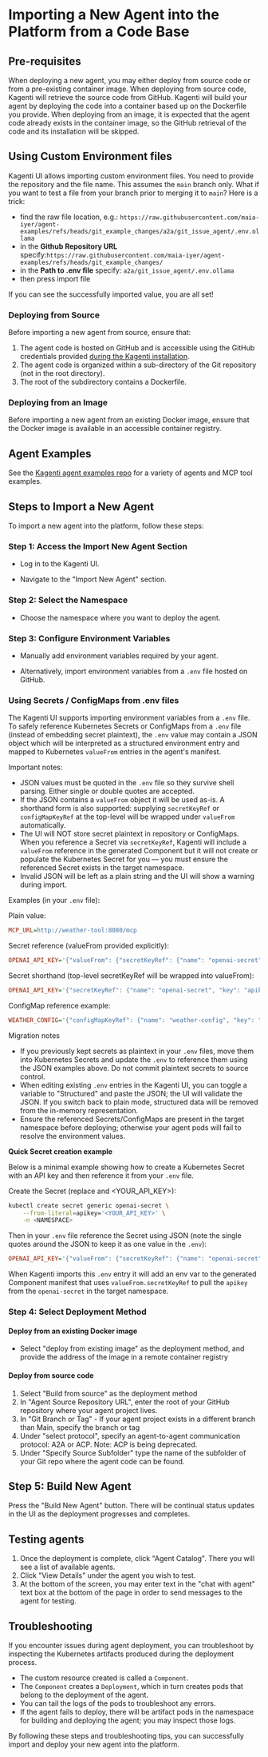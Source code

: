 # Importing a New Agent into the Platform from a Code Base

## Pre-requisites

When deploying a new agent, you may either deploy from source code or from a pre-existing container image. When deploying from source code, Kagenti will retrieve the source code from GitHub. Kagenti will build your agent by deploying the code into a container based up on the Dockerfile you provide. When deploying from an image, it is expected that the agent code already exists in the container image, so the GitHub retrieval of the code and its installation will be skipped.

## Using Custom Environment files

Kagenti UI allows importing custom environment files. You need to provide the repository and the file name. This assumes the `main` branch only. What if you want to test a file from your branch prior to merging it to `main`?
Here is a trick:

* find the raw file location, e.g.: `https://raw.githubusercontent.com/maia-iyer/agent-examples/refs/heads/git_example_changes/a2a/git_issue_agent/.env.ollama`
* in the **Github Repository URL** specify:`https://raw.githubusercontent.com/maia-iyer/agent-examples/refs/heads/git_example_changes/`
* in the **Path to .env file** specify: `a2a/git_issue_agent/.env.ollama`
* then press import file

If you can see the successfully imported value, you are all set!

### Deploying from Source

Before importing a new agent from source, ensure that:

1. The agent code is hosted on GitHub and is accessible using the GitHub credentials provided [during the Kagenti installation](https://github.com/kagenti/kagenti/blob/main/docs/demos.md).
2. The agent code is organized within a sub-directory of the Git repository (not in the root directory).
3. The root of the subdirectory contains a Dockerfile.

### Deploying from an Image

Before importing a new agent from an existing Docker image, ensure that the Docker image is available in an accessible container registry.

## Agent Examples

See the [Kagenti agent examples repo](https://github.com/kagenti/agent-examples) for a variety of agents and MCP tool examples.

## Steps to Import a New Agent

To import a new agent into the platform, follow these steps:

### Step 1: Access the Import New Agent Section

- Log in to the Kagenti UI.
* Navigate to the "Import New Agent" section.

### Step 2: Select the Namespace

- Choose the namespace where you want to deploy the agent.

### Step 3: Configure Environment Variables

- Manually add environment variables required by your agent.
* Alternatively, import environment variables from a `.env` file hosted on GitHub.

### Using Secrets / ConfigMaps from .env files

The Kagenti UI supports importing environment variables from a `.env` file. To safely reference Kubernetes Secrets or ConfigMaps from a `.env` file (instead of embedding secret plaintext), the `.env` value may contain a JSON object which will be interpreted as a structured environment entry and mapped to Kubernetes `valueFrom` entries in the agent's manifest.

Important notes:

- JSON values must be quoted in the `.env` file so they survive shell parsing. Either single or double quotes are accepted.
- If the JSON contains a `valueFrom` object it will be used as-is. A shorthand form is also supported: supplying `secretKeyRef` or `configMapKeyRef` at the top-level will be wrapped under `valueFrom` automatically.
- The UI will NOT store secret plaintext in repository or ConfigMaps. When you reference a Secret via `secretKeyRef`, Kagenti will include a `valueFrom` reference in the generated Component but it will not create or populate the Kubernetes Secret for you — you must ensure the referenced Secret exists in the target namespace.
- Invalid JSON will be left as a plain string and the UI will show a warning during import.

Examples (in your `.env` file):

Plain value:

```ini
MCP_URL=http://weather-tool:8080/mcp
```

Secret reference (valueFrom provided explicitly):

```ini
OPENAI_API_KEY='{"valueFrom": {"secretKeyRef": {"name": "openai-secret", "key": "apikey"}}}'
```

Secret shorthand (top-level secretKeyRef will be wrapped into valueFrom):

```ini
OPENAI_API_KEY='{"secretKeyRef": {"name": "openai-secret", "key": "apikey"}}'
```

ConfigMap reference example:

```ini
WEATHER_CONFIG='{"configMapKeyRef": {"name": "weather-config", "key": "settings"}}'
```

Migration notes

- If you previously kept secrets as plaintext in your `.env` files, move them into Kubernetes Secrets and update the `.env` to reference them using the JSON examples above. Do not commit plaintext secrets to source control.
- When editing existing `.env` entries in the Kagenti UI, you can toggle a variable to "Structured" and paste the JSON; the UI will validate the JSON. If you switch back to plain mode, structured data will be removed from the in-memory representation.
- Ensure the referenced Secrets/ConfigMaps are present in the target namespace before deploying; otherwise your agent pods will fail to resolve the environment values.

**Quick Secret creation example**

Below is a minimal example showing how to create a Kubernetes Secret with an API key and then reference it from your `.env` file.

Create the Secret (replace <NAMESPACE> and <YOUR_API_KEY>):

```bash
kubectl create secret generic openai-secret \
	--from-literal=apikey='<YOUR_API_KEY>' \
	-n <NAMESPACE>
```

Then in your `.env` file reference the Secret using JSON (note the single quotes around the JSON to keep it as one value in the `.env`):

```ini
OPENAI_API_KEY='{"valueFrom": {"secretKeyRef": {"name": "openai-secret", "key": "apikey"}}}'
```

When Kagenti imports this `.env` entry it will add an env var to the generated Component manifest that uses `valueFrom.secretKeyRef` to pull the `apikey` from the `openai-secret` in the target namespace.


### Step 4: Select Deployment Method

#### Deploy from an existing Docker image

- Select "deploy from existing image" as the deployment method, and provide the address of the image in a remote container registry

#### Deploy from source code

1. Select "Build from source" as the deployment method
2. In "Agent Source Repository URL", enter the root of your GitHub repository where your agent project lives.
3. In "Git Branch or Tag" - If your agent project exists in a different branch than Main, specify the branch or tag
4. Under "select protocol", specify an agent-to-agent communication protocol: A2A or ACP. Note: ACP is being deprecated.
5. Under "Specify Source Subfolder" type the name of the subfolder of your Git repo where the agent code can be found.

## Step 5: Build New Agent

Press the "Build New Agent" button. There will be continual status updates in the UI as the deployment progresses and completes.

## Testing agents

1. Once the deployment is complete, click "Agent Catalog". There you will see a list of available agents.
2. Click "View Details" under the agent you wish to test.
3. At the bottom of the screen, you may enter text in the "chat with agent" text box at the bottom of the page in order to send messages to the agent for testing.

## Troubleshooting

If you encounter issues during agent deployment, you can troubleshoot by inspecting the Kubernetes artifacts produced during the deployment process.

* The custom resource created is called a `Component`.
* The `Component` creates a `Deployment`, which in turn creates pods that belong to the deployment of the agent.
* You can tail the logs of the pods to troubleshoot any errors.
* If the agent fails to deploy, there will be artifact pods in the namespace for building and deploying the agent; you may inspect those logs.

By following these steps and troubleshooting tips, you can successfully import and deploy your new agent into the platform.
